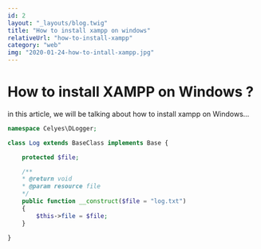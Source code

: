 ```yaml
---
id: 2
layout: "_layouts/blog.twig"
title: "How to install xampp on windows"
relativeUrl: "how-to-install-xampp"
category: "web"
img: "2020-01-24-how-to-intall-xampp.jpg"
---
```

# How to install XAMPP on Windows ?

in this article, we will be talking about how to install xampp on Windows...

```php
namespace Celyes\DLogger;

class Log extends BaseClass implements Base {

    protected $file;

    /**
    * @return void
    * @param resource file
    */
    public function __construct($file = "log.txt")
    {
        $this->file = $file;
    }

}

```